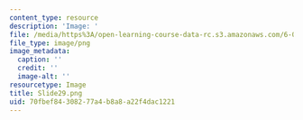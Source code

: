 ```yaml
---
content_type: resource
description: 'Image: '
file: /media/https%3A/open-learning-course-data-rc.s3.amazonaws.com/6-004-computation-structures-spring-2017/70fbef84308277a4b8a8a22f4dac1221_Slide29.png
file_type: image/png
image_metadata:
  caption: ''
  credit: ''
  image-alt: ''
resourcetype: Image
title: Slide29.png
uid: 70fbef84-3082-77a4-b8a8-a22f4dac1221
---
```

